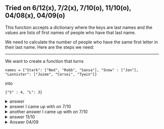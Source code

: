 Tried on 6/12(x), 7/2(x), 7/10(o), 11/10(o), 04/08(x), 04/09(o)
---

This function accepts a dictionary where the keys are last names and the values are lists of first names of people who have that last name. 

We need to calculate the number of people who have the same first letter in their last name. Here are the steps we need:

---

We want to create a function that turns
```
names = {"Stark": ["Ned", "Robb", "Sansa"], "Snow" : ["Jon"], "Lannister": ["Jaime", "Cersei", "Tywin"]}
```
into
```
{"S" : 4, "L": 3}
```



<details>
  <summary>answer</summary>
  
  ```py
  def count(dic):
      
      #we need to create an empty dictionary
      emp = {}
      
      for key in dic.keys():
          if key[0] not in emp.keys():
              emp[key[0]] = 0
          emp[key[0]] += len(dic[key])
      return emp
  
  ```
</details>

<details>
  <summary>answer I came up with on 7/10</summary>
  
  ```py
  def count(s):
      dic = {}
      for key,value in s.items():
          dic.setdefault(key[0],0)
          if key[0] in dic:
              dic[key[0]] += len(value)

      return dic
  ```
</details>

<details>
  <summary>another answer I came up with on 7/10</summary>
  
  ```py
  def count(s):
      dic = {}
      for key,value in s.items():
          if key[0] not in dic:
              dic.setdefault(key[0],len(value))
          else:
              dic[key[0]] += len(value)
      return dic
  ```
</details>

<details>
  <summary>answer 11/10</summary>
  
  ```py
  names = {"Stark": ["Ned", "Robb", "Sansa"], "Snow" : ["Jon"], "Lannister": ["Jaime", "Cersei", "Tywin"]}

  def count(s):
      dict1 = {}

      for k,v in s.items():
          alphabets = k[0]
          if alphabets not in list(dict1.keys()):
              dict1[alphabets] = 0
          if alphabets in list(dict1.keys()):
              dict1[alphabets] += len(s[k])

      return dict1

  print(count(names))
  ```
  
</details>


<details>

  <summary>Answer 04/09</summary>
  
  ```py
  def count(dic):
      """ Instruction
      1. create a new dictionary 'newdic' because we can't modify keys in the existing 'dic'. 
      2. iterate through the 'dic',
          a. create a variable 'first_capital_char' that stores the first capical letter of each keys
          b. if the varible doesn't exist in the new dictionary, 
             set length of the corresponding value in the 'dic' as the value. 
          c. if the variable exists in the new dictionary, 
             add the length of the corresponding value in the 'dic' to the value of 'newdic'.
      3. return 'newdic'
      """

      newdic = {}

      for key, value in dic.items():
          first_capital_char = key[0].upper()
          print(first_capital_char in newdic)
          if first_capital_char not in newdic:
              newdic[first_capital_char] = len(value)
          else:
              newdic[first_capital_char] += len(value)

      return newdic
  ```
</details>
